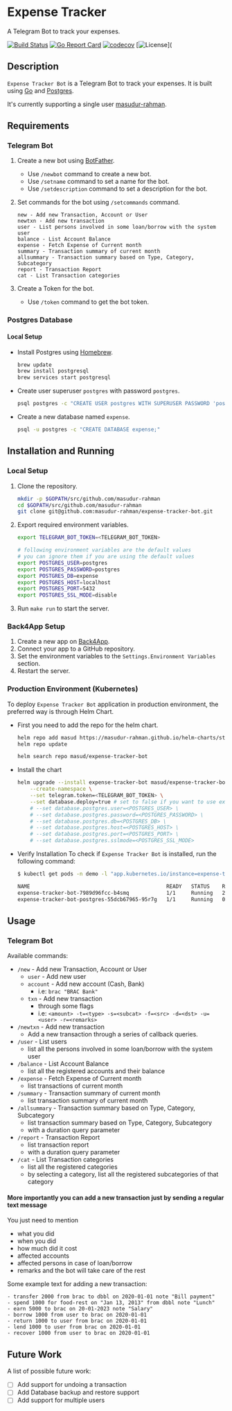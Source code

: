 # Expense Tracker

A Telegram Bot to track your expenses.

[![Build Status](https://travis-ci.com/masudur-rahman/expense-tracker-bot.svg?branch=main)](https://travis-ci.com/masudur-rahman/expense-tracker-bot)
[![Go Report Card](https://goreportcard.com/badge/github.com/masudur-rahman/expense-tracker-bot)](https://goreportcard.com/report/github.com/masudur-rahman/expense-tracker-bot)
[![codecov](https://codecov.io/gh/masudur-rahman/expense-tracker-bot/branch/master/graph/badge.svg)](https://codecov.io/gh/masudur-rahman/expense-tracker-bot)
[![License](https://img.shields.io/github/license/masudur-rahman/expense-tracker-bot)](


## Description

`Expense Tracker Bot` is a Telegram Bot to track your expenses. It is built using [Go](https://golang.org/) and [Postgres](https://www.postgresql.org/).

It's currently supporting a single user [masudur-rahman](https://t.me/masudur_rahman).


## Requirements

### Telegram Bot

1. Create a new bot using [BotFather](https://t.me/botfather).
   - Use `/newbot` command to create a new bot.
   - Use `/setname` command to set a name for the bot.
   - Use `/setdescription` command to set a description for the bot.

2. Set commands for the bot using `/setcommands` command.
    ```
    new - Add new Transaction, Account or User
    newtxn - Add new transaction
    user - List persons involved in some loan/borrow with the system user
    balance - List Account Balance
    expense - Fetch Expense of Current month
    summary - Transaction summary of current month
    allsummary - Transaction summary based on Type, Category, Subcategory
    report - Transaction Report
    cat - List Transaction categories
    ```
 
3. Create a Token for the bot.
    - Use `/token` command to get the bot token.

### Postgres Database

#### Local Setup

- Install Postgres using [Homebrew](https://brew.sh/).
   ```bash
   brew update
   brew install postgresql
   brew services start postgresql
   ```
- Create user superuser `postgres` with password `postgres`.
   ```bash
   psql postgres -c "CREATE USER postgres WITH SUPERUSER PASSWORD 'postgres';"
   ```
- Create a new database named `expense`.
   ```bash
   psql -u postgres -c "CREATE DATABASE expense;"
   ```

## Installation and Running

### Local Setup

1. Clone the repository.
    ```bash
    mkdir -p $GOPATH/src/github.com/masudur-rahman
    cd $GOPATH/src/github.com/masudur-rahman
    git clone git@github.com:masudur-rahman/expense-tracker-bot.git
    ```
2. Export required environment variables.
    ```bash
    export TELEGRAM_BOT_TOKEN=<TELEGRAM_BOT_TOKEN>
    
    # following environment variables are the default values
    # you can ignore them if you are using the default values
    export POSTGRES_USER=postgres
    export POSTGRES_PASSWORD=postgres
    export POSTGRES_DB=expense
    export POSTGRES_HOST=localhost
    export POSTGRES_PORT=5432
    export POSTGRES_SSL_MODE=disable
    ```
3. Run `make run` to start the server.

### Back4App Setup

1. Create a new app on [Back4App](https://www.back4app.com/).
2. Connect your app to a GitHub repository.
3. Set the environment variables to the `Settings.Environment Variables` section.
4. Restart the server.

### Production Environment (Kubernetes)

To deploy `Expense Tracker Bot` application in production environment, the preferred way is through Helm Chart.

- First you need to add the repo for the helm chart.
    ```bash
    helm repo add masud https://masudur-rahman.github.io/helm-charts/stable
    helm repo update
    
    helm search repo masud/expense-tracker-bot
    ```
- Install the chart
    ```bash
    helm upgrade --install expense-tracker-bot masud/expense-tracker-bot -n demo \
        --create-namespace \
        --set telegram.token=<TELEGRAM_BOT_TOKEN> \
        --set database.deploy=true # set to false if you want to use external database
        # --set database.postgres.user=<POSTGRES_USER> \
        # --set database.postgres.password=<POSTGRES_PASSWORD> \
        # --set database.postgres.db=<POSTGRES_DB> \
        # --set database.postgres.host=<POSTGRES_HOST> \
        # --set database.postgres.port=<POSTGRES_PORT> \ 
        # --set database.postgres.sslmode=<POSTGRES_SSL_MODE>
    ```

- Verify Installation
  To check if `Expense Tracker Bot` is installed, run the following command:
    ```bash
    $ kubectl get pods -n demo -l "app.kubernetes.io/instance=expense-tracker-bot"

    NAME                                            READY   STATUS    RESTARTS      AGE
    expense-tracker-bot-7989d96fcc-b4smq            1/1     Running   2 (30s ago)   31s
    expense-tracker-bot-postgres-55dcb67965-95r7g   1/1     Running   0             31s
    ```


## Usage

### Telegram Bot

Available commands:
- `/new` - Add new Transaction, Account or User
  - `user` - Add new user
  - `account` - Add new account (Cash, Bank)
    - i.e: `brac "BRAC Bank"`
  - `txn` - Add new transaction
    - through some flags
    - i.e: `<amount> -t=<type> -s=<subcat> -f=<src> -d=<dst> -u=<user> -r=<remarks>`
- `/newtxn` - Add new transaction
  - Add a new transaction through a series of callback queries.
- `/user` - List users
  - list all the persons involved in some loan/borrow with the system user
- `/balance` - List Account Balance
  - list all the registered accounts and their balance
- `/expense` - Fetch Expense of Current month
  - list transactions of current month
- `/summary` - Transaction summary of current month
  - list transaction summary of current month
- `/allsummary` - Transaction summary based on Type, Category, Subcategory
  - list transaction summary based on Type, Category, Subcategory
  - with a duration query parameter
- `/report` - Transaction Report
  - list transaction report
  - with a duration query parameter
- `/cat` - List Transaction categories
  - list all the registered categories
  - by selecting a category, list all the registered subcategories of that category

#### More importantly you can add a new transaction just by sending a regular text message
You just need to mention
- what you did
- when you did
- how much did it cost
- affected accounts
- affected persons in case of loan/borrow
- remarks
and the bot will take care of the rest

Some example text for adding a new transaction:
```
- transfer 2000 from brac to dbbl on 2020-01-01 note "Bill payment"
- spend 1000 for food-rest on "Jan 13, 2013" from dbbl note "Lunch"
- earn 5000 to brac on 20-01-2023 note "Salary"
- borrow 1000 from user to brac on 2020-01-01
- return 1000 to user from brac on 2020-01-01
- lend 1000 to user from brac on 2020-01-01
- recover 1000 from user to brac on 2020-01-01
```


## Future Work

A list of possible future work:
- [ ] Add support for undoing a transaction
- [ ] Add Database backup and restore support
- [ ] Add support for multiple users
